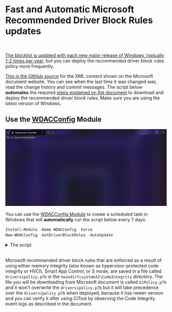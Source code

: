 # Fast and Automatic Microsoft Recommended Driver Block Rules updates

<br>

[The blocklist is updated with each new major release of Windows, typically 1-2 times per year](https://learn.microsoft.com/en-us/windows/security/application-security/application-control/app-control-for-business/design/microsoft-recommended-driver-block-rules), but you can deploy the recommended driver block rules policy more frequently.

[This is the GitHub source](https://github.com/MicrosoftDocs/windows-itpro-docs/blob/public/windows/security/application-security/application-control/app-control-for-business/design/microsoft-recommended-driver-block-rules.md) for the XML content shown on the Microsoft document website. You can see when the last time it was changed was, read the change history and commit messages. The script below **automates** the required [steps explained on the document](https://learn.microsoft.com/en-us/windows/security/application-security/application-control/app-control-for-business/design/microsoft-recommended-driver-block-rules#steps-to-download-and-apply-the-vulnerable-driver-blocklist-binary) to download and deploy the recommended driver block rules. Make sure you are using the latest version of Windows.

## Use the [WDACConfig](https://github.com/HotCakeX/Harden-Windows-Security/wiki/WDACConfig) Module

![image](https://raw.githubusercontent.com/HotCakeX/.github/main/Pictures/Wiki%20APNGs/New-WDACConfig/New-WDACConfig%20-GetDriverBlockRules.apng)

You can use the [WDACConfig Module](https://github.com/HotCakeX/Harden-Windows-Security/wiki/New-WDACConfig#new-wdacconfig--getdriverblockrules) to create a scheduled task in Windows that will **automatically** run the script below every 7 days.

```powershell
Install-Module -Name WDACConfig -Force
New-WDACConfig -GetDriverBlockRules -AutoUpdate
```

<details>
<summary>The script</summary>

```powershell
try {
    Invoke-WebRequest -Uri 'https://aka.ms/VulnerableDriverBlockList' -OutFile VulnerableDriverBlockList.zip -ErrorAction Stop
}
catch {
    exit 1
}
Expand-Archive -Path .\VulnerableDriverBlockList.zip -DestinationPath 'VulnerableDriverBlockList' -Force
Rename-Item -Path .\VulnerableDriverBlockList\SiPolicy_Enforced.p7b -NewName 'SiPolicy.p7b' -Force
Copy-Item -Path .\VulnerableDriverBlockList\SiPolicy.p7b -Destination "$env:SystemDrive\Windows\System32\CodeIntegrity"
citool --refresh -json
Remove-Item -Path .\VulnerableDriverBlockList -Recurse -Force
Remove-Item -Path .\VulnerableDriverBlockList.zip -Force
exit 0
```

</details>

<br>

Microsoft recommended driver block rules that are enforced as a result of using either memory integrity (also known as hypervisor-protected code integrity or HVCI), Smart App Control, or S mode, are saved in a file called `driversipolicy.p7b` in the `%windir%\system32\CodeIntegrity` directory. The file you will be downloading from Microsoft document is called `SiPolicy.p7b` and it won't overwrite the `driversipolicy.p7b` but it will take precedence over the `driversipolicy.p7b` when deployed, because it has newer version and you can verify it after using CiTool by observing the Code Integrity event logs as described in the document.
